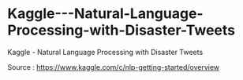 # Kaggle---Natural-Language-Processing-with-Disaster-Tweets
Kaggle - Natural Language Processing with Disaster Tweets

Source : https://www.kaggle.com/c/nlp-getting-started/overview
